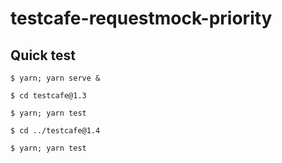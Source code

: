 # testcafe-requestmock-priority


## Quick test

```console
$ yarn; yarn serve &

$ cd testcafe@1.3

$ yarn; yarn test

$ cd ../testcafe@1.4

$ yarn; yarn test
```
